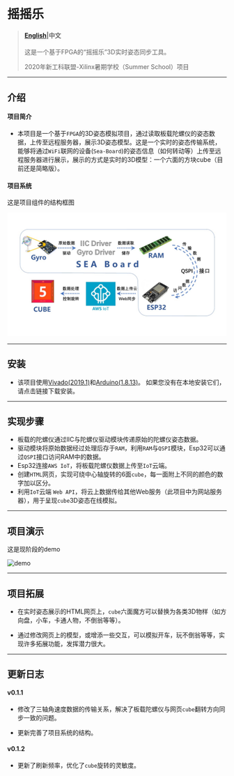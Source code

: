 # 摇摇乐

  > #### [English](README_EN.md)|中文
  >
  >  这是一个基于FPGA的“摇摇乐”3D实时姿态同步工具。 
  >
  >  2020年新工科联盟-Xilinx暑期学校（Summer School）项目

---


  ## 介绍

  #### 项目简介

  - 本项目是一个基于`FPGA`的3D姿态模拟项目，通过读取板载陀螺仪的姿态数据，上传至远程服务器，展示3D姿态模型。这是一个实时的姿态传输系统，能够将通过`WiFi`联网的设备(`Sea-Board`)的姿态信息（如何转动等）上传至远程服务器进行展示，展示的方式是实时的3D模型：一个六面的方块cube（目前还是简略版）。

  

  #### 项目系统

  这是项目组件的结构框图

  ![system](images/system_latest.jpg)

  

---

  

  ## 安装

  - 该项目使用[Vivado(2019.1)](https://www.xilinx.com/support/download/index.html/content/xilinx/en/downloadNav/vivado-design-tools/2019-1.html)和[Arduino(1.8.13)](https://www.arduino.cc/en/Main/Software)。 如果您没有在本地安装它们，请点击链接下载安装。

  

---

  

  ## 实现步骤

  

  - 板载的陀螺仪通过IIC与陀螺仪驱动模块传递原始的陀螺仪姿态数据。
  - 驱动模块将原始数据经过处理后存于`RAM`，利用`RAM`与`QSPI`模块，Esp32可以通过`QSPI`接口访问RAM中的数据。
  - Esp32连接`AWS IoT`，将板载陀螺仪数据上传至`IoT`云端。
  - 创建`HTML`网页，实现可绕中心轴旋转的6面`cube`，每一面附上不同的颜色的数字加以区分。
  - 利用`IoT`云端 `Web API`，将云上数据传给其他Web服务（此项目中为网站服务器），用于呈现`cube`3D姿态在线模拟。

  

---

  

  ## 项目演示

  这是现阶段的demo

  ![demo](images/demo_latest.gif)

  

---

  

  ## 项目拓展

  - 在实时姿态展示的HTML网页上，`cube`六面魔方可以替换为各类3D物样（如方向盘，小车，卡通人物，不倒翁等等）。

  - 通过修改网页上的模型，或增添一些交互，可以模拟开车，玩不倒翁等等，实现许多拓展功能，发挥潜力很大。

  

---

  

  ## 更新日志

  #### v0.1.1

  - 修改了三轴角速度数据的传输关系，解决了板载陀螺仪与网页`cube`翻转方向同步一致的问题。

  - 更新完善了项目系统的结构。

    

  #### v0.1.2

  - 更新了刷新频率，优化了`cube`旋转的灵敏度。
